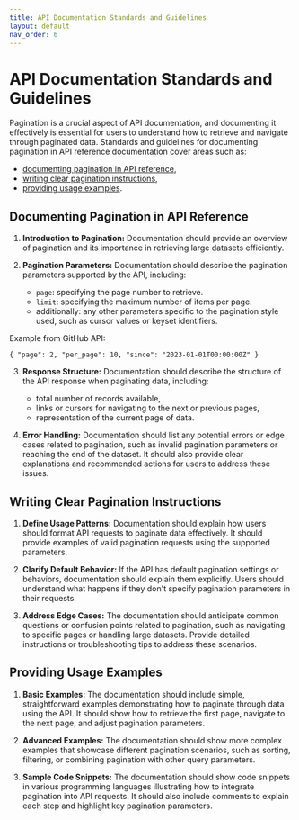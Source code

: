 ```yaml
---
title: API Documentation Standards and Guidelines
layout: default
nav_order: 6
---
```


# API Documentation Standards and Guidelines

Pagination is a crucial aspect of API documentation, and documenting it effectively is essential for users to understand how to retrieve and navigate through paginated data. Standards and guidelines for documenting pagination in API reference documentation cover areas such as:
   - [documenting pagination in API reference](#Documenting-Pagination-in-API-reference),
   - [writing clear pagination instructions](#Writing-Clear-Pagination-Instructions),
   - [providing usage examples](#Providing-Usage-Examples).

<a id="Documenting-Pagination-in-API-reference"></a>
## Documenting Pagination in API Reference

1. **Introduction to Pagination:** Documentation should provide an overview of pagination and its importance in retrieving large datasets efficiently.

2. **Pagination Parameters:** Documentation should describe the pagination parameters supported by the API, including:
   - `page`: specifying the page number to retrieve.
   - `limit`: specifying the maximum number of items per page.
   - additionally: any other parameters specific to the pagination style used, such as cursor values or keyset identifiers.

Example from GitHub API:

`{
  "page": 2,
  "per_page": 10,
  "since": "2023-01-01T00:00:00Z"
}`

3. **Response Structure:** Documentation should describe the structure of the API response when paginating data, including:
   - total number of records available,
   - links or cursors for navigating to the next or previous pages,
   - representation of the current page of data.

4. **Error Handling:** Documentation should list any potential errors or edge cases related to pagination, such as invalid pagination parameters or reaching the end of the dataset. It should also provide clear explanations and recommended actions for users to address these issues.

<a id="Writing-Clear-Pagination-Instructions"></a>
## Writing Clear Pagination Instructions

1. **Define Usage Patterns:** Documentation should explain how users should format API requests to paginate data effectively. It should provide examples of valid pagination requests using the supported parameters.

2. **Clarify Default Behavior:** If the API has default pagination settings or behaviors, documentation should explain them explicitly. Users should understand what happens if they don't specify pagination parameters in their requests.

3. **Address Edge Cases:** The documentation should anticipate common questions or confusion points related to pagination, such as navigating to specific pages or handling large datasets. Provide detailed instructions or troubleshooting tips to address these scenarios.

<a id="Providing-Usage-Examples"></a>
## Providing Usage Examples

1. **Basic Examples:** The documentation should include simple, straightforward examples demonstrating how to paginate through data using the API. It should show how to retrieve the first page, navigate to the next page, and adjust pagination parameters.

2. **Advanced Examples:** The documentation should show more complex examples that showcase different pagination scenarios, such as sorting, filtering, or combining pagination with other query parameters.

3. **Sample Code Snippets:** The documentation should show code snippets in various programming languages illustrating how to integrate pagination into API requests. It should also include comments to explain each step and highlight key pagination parameters.
